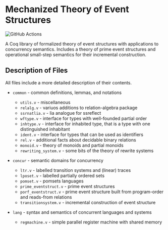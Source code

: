 # Mechanized Theory of Event Structures

![GitHub Actions][github-actions-badge]

[github-actions-badge]: https://github.com/event-structures/event-struct/workflows/CI/badge.svg

A Coq library of formalized theory of event structures with applications to concurrency semantics.
Includes a theory of prime event structures and 
operational small-step semantics for their incremental construction.

## Description of Files

All files include a more detailed description of their contents.

- `common` - common definitions, lemmas, and notations  

    - `utils.v` - miscellaneous 
    - `relalg.v` - variuos additions to relation-algebra package
    - `ssrnatlia.v` - lia analogue for ssreflect
    - `wftype.v` - interface for types with well-founded partial order
    - `inhtype.v` - interface for inhabited type, that is a type with one distinguished inhabitant
    - `ident.v` - interface for types that can be used as identifiers
    - `rel.v` - additional facts about decidable binary relations
    - `monoid.v` - theory of monoids and partial monoids
    - `rewriting_system.v` - some bits of the theory of rewrite systems

- `concur` - semantic domains for concurrency

    - `ltr.v` - labelled transition systems and (linear) traces
    - `lposet.v` - labelled partially ordered sets
    - `pomset.v` - pomsets languages
    - `prime_eventstruct.v` - prime event structures 
    - `porf_eventstruct.v` - prime event structure built from program-order and reads-from relations
    - `transitionsystem.v` - incremental construction of event structure

- `lang` - syntax and semantics of concurrent languages and systems

    - `regmachine.v` - simple parallel register machine with shared memory
